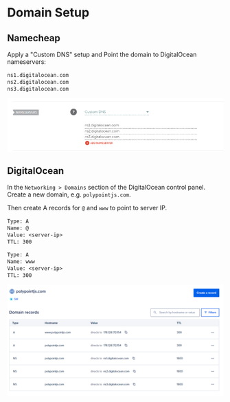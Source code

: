 # Domain Setup

## Namecheap

Apply a "Custom DNS" setup and Point the domain to DigitalOcean nameservers:

```
ns1.digitalocean.com
ns2.digitalocean.com
ns3.digitalocean.com
```

![namecheap custom dns](./images/namecheap-custom-dns.png)

## DigitalOcean

In the `Networking > Domains` section of the DigitalOcean control panel. Create a new domain, e.g. `polypointjs.com`.

Then create A records for `@` and `www` to point to server IP.

```
Type: A
Name: @
Value: <server-ip>
TTL: 300
```

```
Type: A
Name: www
Value: <server-ip>
TTL: 300
```

![Digital Ocean Networking Tab](./images/digitalocean-networking.png)